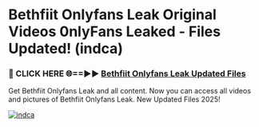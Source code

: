 # Bethfiit Onlyfans Leak Original Videos 0nlyFans Leaked - Files Updated! (indca)

<h3>🔴 CLICK HERE 🌐==►► <a href="https://hideuri.com/03YgE1" rel="nofollow">Bethfiit Onlyfans Leak Updated Files</a></h3>

Get Bethfiit Onlyfans Leak and all content. Now you can access all videos and pictures of Bethfiit Onlyfans Leak. New Updated Files 2025!

[![indca](https://i.imgur.com/NaUBvic.gif)](https://hideuri.com/03YgE1)
